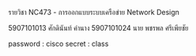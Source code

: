 รายวิชา  NC473 - การออกแบบระบบเครือข่าย Network Design

5907101013 ศักดินันท์ คำนาง
5907101024 นาย พชรพล ศรีเพียชัย

password : cisco
secret : class
